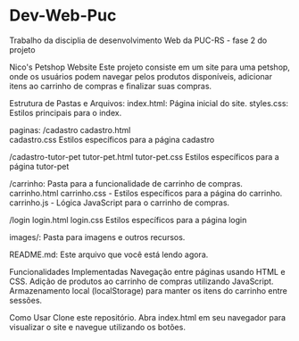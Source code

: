 # Dev-Web-Puc
 Trabalho da disciplia de desenvolvimento Web da PUC-RS - fase 2 do projeto

 Nico's Petshop Website
Este projeto consiste em um site para uma petshop, onde os usuários podem navegar pelos produtos disponíveis, adicionar itens ao carrinho de compras e finalizar suas compras.

Estrutura de Pastas e Arquivos:
index.html: Página inicial do site.
styles.css: Estilos principais para o index.

paginas:
/cadastro
cadastro.html  
cadastro.css        Estilos específicos para a página cadastro

/cadastro-tutor-pet
tutor-pet.html
tutor-pet.css Estilos específicos para a página tutor-pet

/carrinho: Pasta para a funcionalidade de carrinho de compras.
carrinho.html
carrinho.css - Estilos específicos para a página do carrinho.
carrinho.js - Lógica JavaScript para o carrinho de compras.

/login
login.html
login.css Estilos específicos para a página login

images/: Pasta para imagens e outros recursos.
 
README.md: Este arquivo que você está lendo agora.


Funcionalidades Implementadas
Navegação entre páginas usando HTML e CSS.
Adição de produtos ao carrinho de compras utilizando JavaScript.
Armazenamento local (localStorage) para manter os itens do carrinho entre sessões.

Como Usar
Clone este repositório.
Abra index.html em seu navegador para visualizar o site e navegue utilizando os botões.